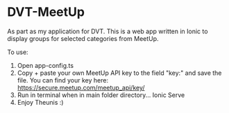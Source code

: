 # DVT-MeetUp
As part as my application for DVT. This is a web app written in Ionic to display groups for selected categories from MeetUp.

To use:
1. Open app-config.ts
2. Copy + paste your own MeetUp API key to the field "key:" and save the file. You can find your key here: https://secure.meetup.com/meetup_api/key/
3. Run in terminal when in main folder directory... Ionic Serve
4. Enjoy Theunis :)
